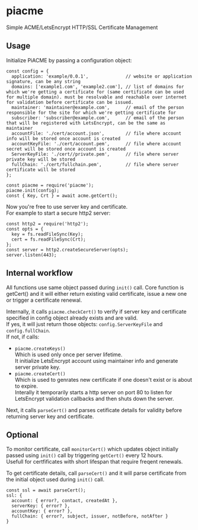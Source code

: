 # piacme

Simple ACME/LetsEncrypt HTTP/SSL Certificate Management

## Usage

Initialize PiACME by passing a configuration object:

    const config = {
      application: 'example/0.0.1',              // website or application signature, can be any string
      domains: ['example1.com', 'example2.com'], // list of domains for which we're getting a certificate for (same certificate can be used for multiple domain). must be resolvable and reachable over internet for validation before certificate can be issued.
      maintainer: 'maintainer@example.com',      // email of the person responsible for the site for which we're getting certificate for
      subscriber: 'subscriber@example.com',      // email of the person that will be registered with LetsEncrypt, can be the same as maintainer
      accountFile: './cert/account.json',        // file where account info will be stored once account is created
      accountKeyFile: './cert/account.pem',      // file where account secret will be stored once account is created
      ServerKeyFile: './cert//private.pem',      // file where server private key will be stored 
      fullChain: './cert/fullchain.pem',         // file where server certificate will be stored
    };

    const piacme = require('piacme');
    piacme.init(config);
    const { Key, Crt } = await acme.getCert();

Now you're free to use server key and certificate.  
For example to start a secure http2 server:

    const http2 = require('http2');
    const opts = {
      key = fs.readFileSync(Key);
      cert = fs.readFileSync(Crt);
    };
    const server = http2.createSecureServer(opts);
    server.listen(443);

## Internal workflow

All functions use same object passed during `init()` call.
Core function is getCert() and it will either return existing valid certificate, issue a new one or trigger a certificate renewal.

Internally, it calls `piacme.checkCert()` to verify if server key and certificate specified in config object already exists and are valid.  
If yes, it will just return those objects: `config.ServerKeyFile` and `config.fullChain`.  
If not, if calls:  

- `piacme.createKeys()`  
Which is used only once per server lifetime.  
It initialize LetsEncrypt account using maintainer info and generate server private key.
- `piacme.createCert()`  
Which is used to genrates new certificate if one doesn't exist or is about to expire.  
Interally it temporarily starts a http server on port 80 to listen for LetsEncrypt validation callbacks and then shuts down the server.

Next, it calls `parseCert()` and parses cetificate details for validity before returning server key and certificate.

## Optional

To monitor certificate, call `monitorCert()` which updates object initially passed using `init()` call by triggering `getCert()` every 12 hours.  
Usefull for certfificates with short lifespan that require freqent renewals.

To get certificate details, call `parseCert()` and it will parse certificate from the initial object used during `init()` call.

    const ssl = await parseCert();
    ssl: {
      account: { error?, contact, createdAt },
      serverKey: { error? },
      accountKey: { error? },
      fullChain: { error?, subject, issuer, notBefore, notAfter }
    }

